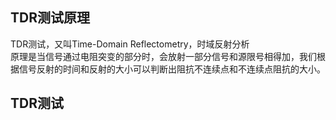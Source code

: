 ## TDR测试原理   

TDR测试，又叫Time-Domain Reflectometry，时域反射分析  
原理是当信号通过电阻突变的部分时，会放射一部分信号和源限号相得加，我们根据信号反射的时间和反射的大小可以判断出阻抗不连续点和不连续点阻抗的大小。   

## TDR测试  